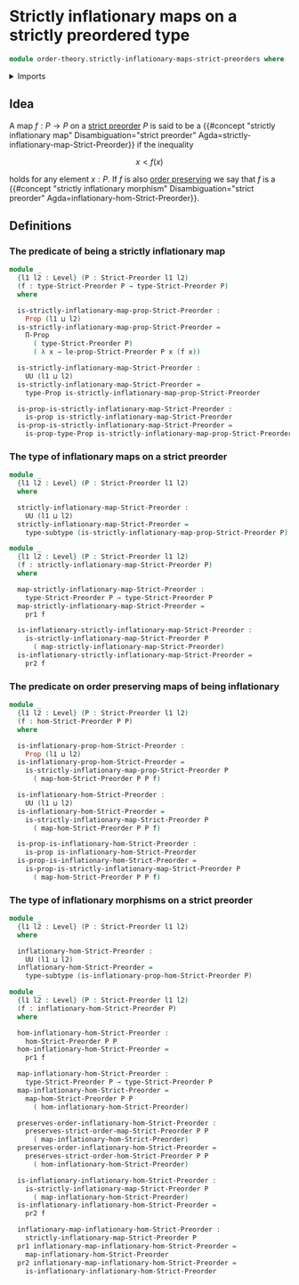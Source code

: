 # Strictly inflationary maps on a strictly preordered type

```agda
module order-theory.strictly-inflationary-maps-strict-preorders where
```

<details><summary>Imports</summary>

```agda
open import foundation.dependent-pair-types
open import foundation.dependent-products-propositions
open import foundation.propositions
open import foundation.subtypes
open import foundation.universe-levels

open import order-theory.strict-order-preserving-maps
open import order-theory.strict-preorders
```

</details>

## Idea

A map $f : P → P$ on a [strict preorder](order-theory.strict-preorders.md) $P$
is said to be a
{{#concept "strictly inflationary map" Disambiguation="strict preorder" Agda=strictly-inflationary-map-Strict-Preorder}}
if the inequality

$$
  x < f(x)
$$

holds for any element $x : P$. If $f$ is also
[order preserving](order-theory.strict-order-preserving-maps.md) we say that $f$
is a
{{#concept "strictly inflationary morphism" Disambiguation="strict preorder" Agda=inflationary-hom-Strict-Preorder}}.

## Definitions

### The predicate of being a strictly inflationary map

```agda
module _
  {l1 l2 : Level} (P : Strict-Preorder l1 l2)
  (f : type-Strict-Preorder P → type-Strict-Preorder P)
  where

  is-strictly-inflationary-map-prop-Strict-Preorder :
    Prop (l1 ⊔ l2)
  is-strictly-inflationary-map-prop-Strict-Preorder =
    Π-Prop
      ( type-Strict-Preorder P)
      ( λ x → le-prop-Strict-Preorder P x (f x))

  is-strictly-inflationary-map-Strict-Preorder :
    UU (l1 ⊔ l2)
  is-strictly-inflationary-map-Strict-Preorder =
    type-Prop is-strictly-inflationary-map-prop-Strict-Preorder

  is-prop-is-strictly-inflationary-map-Strict-Preorder :
    is-prop is-strictly-inflationary-map-Strict-Preorder
  is-prop-is-strictly-inflationary-map-Strict-Preorder =
    is-prop-type-Prop is-strictly-inflationary-map-prop-Strict-Preorder
```

### The type of inflationary maps on a strict preorder

```agda
module _
  {l1 l2 : Level} (P : Strict-Preorder l1 l2)
  where

  strictly-inflationary-map-Strict-Preorder :
    UU (l1 ⊔ l2)
  strictly-inflationary-map-Strict-Preorder =
    type-subtype (is-strictly-inflationary-map-prop-Strict-Preorder P)

module _
  {l1 l2 : Level} (P : Strict-Preorder l1 l2)
  (f : strictly-inflationary-map-Strict-Preorder P)
  where

  map-strictly-inflationary-map-Strict-Preorder :
    type-Strict-Preorder P → type-Strict-Preorder P
  map-strictly-inflationary-map-Strict-Preorder =
    pr1 f

  is-inflationary-strictly-inflationary-map-Strict-Preorder :
    is-strictly-inflationary-map-Strict-Preorder P
      ( map-strictly-inflationary-map-Strict-Preorder)
  is-inflationary-strictly-inflationary-map-Strict-Preorder =
    pr2 f
```

### The predicate on order preserving maps of being inflationary

```agda
module _
  {l1 l2 : Level} (P : Strict-Preorder l1 l2)
  (f : hom-Strict-Preorder P P)
  where

  is-inflationary-prop-hom-Strict-Preorder :
    Prop (l1 ⊔ l2)
  is-inflationary-prop-hom-Strict-Preorder =
    is-strictly-inflationary-map-prop-Strict-Preorder P
      ( map-hom-Strict-Preorder P P f)

  is-inflationary-hom-Strict-Preorder :
    UU (l1 ⊔ l2)
  is-inflationary-hom-Strict-Preorder =
    is-strictly-inflationary-map-Strict-Preorder P
      ( map-hom-Strict-Preorder P P f)

  is-prop-is-inflationary-hom-Strict-Preorder :
    is-prop is-inflationary-hom-Strict-Preorder
  is-prop-is-inflationary-hom-Strict-Preorder =
    is-prop-is-strictly-inflationary-map-Strict-Preorder P
      ( map-hom-Strict-Preorder P P f)
```

### The type of inflationary morphisms on a strict preorder

```agda
module _
  {l1 l2 : Level} (P : Strict-Preorder l1 l2)
  where

  inflationary-hom-Strict-Preorder :
    UU (l1 ⊔ l2)
  inflationary-hom-Strict-Preorder =
    type-subtype (is-inflationary-prop-hom-Strict-Preorder P)

module _
  {l1 l2 : Level} (P : Strict-Preorder l1 l2)
  (f : inflationary-hom-Strict-Preorder P)
  where

  hom-inflationary-hom-Strict-Preorder :
    hom-Strict-Preorder P P
  hom-inflationary-hom-Strict-Preorder =
    pr1 f

  map-inflationary-hom-Strict-Preorder :
    type-Strict-Preorder P → type-Strict-Preorder P
  map-inflationary-hom-Strict-Preorder =
    map-hom-Strict-Preorder P P
      ( hom-inflationary-hom-Strict-Preorder)

  preserves-order-inflationary-hom-Strict-Preorder :
    preserves-strict-order-map-Strict-Preorder P P
      ( map-inflationary-hom-Strict-Preorder)
  preserves-order-inflationary-hom-Strict-Preorder =
    preserves-strict-order-hom-Strict-Preorder P P
      ( hom-inflationary-hom-Strict-Preorder)

  is-inflationary-inflationary-hom-Strict-Preorder :
    is-strictly-inflationary-map-Strict-Preorder P
      ( map-inflationary-hom-Strict-Preorder)
  is-inflationary-inflationary-hom-Strict-Preorder =
    pr2 f

  inflationary-map-inflationary-hom-Strict-Preorder :
    strictly-inflationary-map-Strict-Preorder P
  pr1 inflationary-map-inflationary-hom-Strict-Preorder =
    map-inflationary-hom-Strict-Preorder
  pr2 inflationary-map-inflationary-hom-Strict-Preorder =
    is-inflationary-inflationary-hom-Strict-Preorder
```

